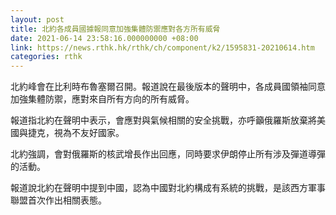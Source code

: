 ```yaml
---
layout: post
title: 北約各成員國據報同意加強集體防禦應對各方所有威脅
date: 2021-06-14 23:58:16.000000000 +08:00
link: https://news.rthk.hk/rthk/ch/component/k2/1595831-20210614.htm
categories: rthk
---
```


北約峰會在比利時布魯塞爾召開。報道說在最後版本的聲明中，各成員國領袖同意加強集體防禦，應對來自所有方向的所有威脅。

報道指北約在聲明中表示，會應對與氣候相關的安全挑戰，亦呼籲俄羅斯放棄將美國與捷克，視為不友好國家。

北約強調，會對俄羅斯的核武增長作出回應，同時要求伊朗停止所有涉及彈道導彈的活動。

報道說北約在聲明中提到中國，認為中國對北約構成有系統的挑戰，是該西方軍事聯盟首次作出相關表態。
